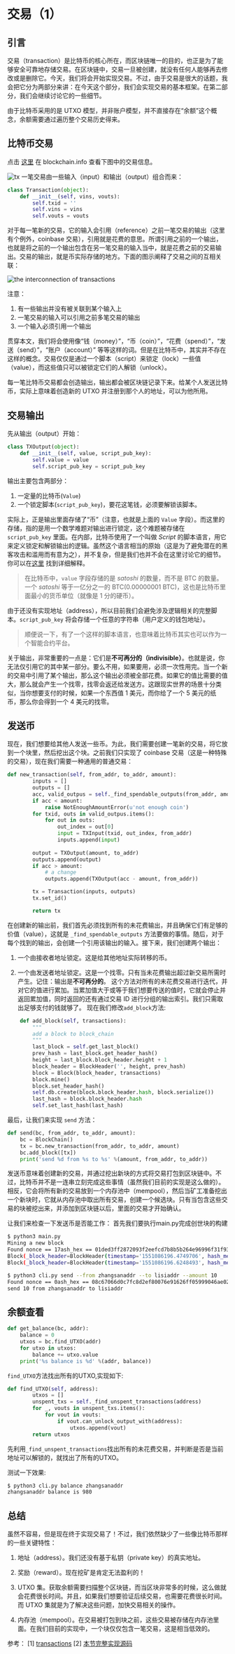 交易（1）
========

## 引言

交易（transaction）是比特币的核心所在，而区块链唯一的目的，也正是为了能够安全可靠地存储交易。在区块链中，交易一旦被创建，就没有任何人能够再去修改或是删除它。今天，我们将会开始实现交易。不过，由于交易是很大的话题，我会把它分为两部分来讲：在今天这个部分，我们会实现交易的基本框架。在第二部分，我们会继续讨论它的一些细节。

由于比特币采用的是 UTXO 模型，并非账户模型，并不直接存在“余额”这个概念，余额需要通过遍历整个交易历史得来。

## 比特币交易

点击 [这里](https://blockchain.info/zh-cn/tx/b6f6b339b546a13822192b06ccbdd817afea5311845f769702ae2912f7d94ab5) 在 blockchain.info 查看下图中的交易信息。

![tx](./img/blockchain-info-tx.png)
一笔交易由一些输入（input）和输出（output）组合而来：

```python
class Transaction(object):
    def __init__(self, vins, vouts):
        self.txid = ''
        self.vins = vins
        self.vouts = vouts
```

对于每一笔新的交易，它的输入会引用（reference）之前一笔交易的输出（这里有个例外，coinbase 交易），引用就是花费的意思。所谓引用之前的一个输出，也就是将之前的一个输出包含在另一笔交易的输入当中，就是花费之前的交易输出。交易的输出，就是币实际存储的地方。下面的图示阐释了交易之间的互相关联：

![the interconnection of transactions](./img/interconnection_transactions.png)

注意：

1. 有一些输出并没有被关联到某个输入上
2. 一笔交易的输入可以引用之前多笔交易的输出
3. 一个输入必须引用一个输出

贯穿本文，我们将会使用像“钱（money）”，“币（coin）”，“花费（spend）”，“发送（send）”，“账户（account）” 等等这样的词。但是在比特币中，其实并不存在这样的概念。交易仅仅是通过一个脚本（script）来锁定（lock）一些值（value），而这些值只可以被锁定它们的人解锁（unlock）。

每一笔比特币交易都会创造输出，输出都会被区块链记录下来。给某个人发送比特币，实际上意味着创造新的 UTXO 并注册到那个人的地址，可以为他所用。

## 交易输出

先从输出（output）开始：

```python
class TXOutput(object):
    def __init__(self, value, script_pub_key):
        self.value = value
        self.script_pub_key = script_pub_key
```

输出主要包含两部分：

1. 一定量的比特币(`Value`)
2. 一个锁定脚本(`script_pub_key`)，要花这笔钱，必须要解锁该脚本。

实际上，正是输出里面存储了“币”（注意，也就是上面的 `Value` 字段）。而这里的存储，指的是用一个数学难题对输出进行锁定，这个难题被存储在 `script_pub_key` 里面。在内部，比特币使用了一个叫做 *Script* 的脚本语言，用它来定义锁定和解锁输出的逻辑。虽然这个语言相当的原始（这是为了避免潜在的黑客攻击和滥用而有意为之），并不复杂，但是我们也并不会在这里讨论它的细节。你可以在[这里](https://en.bitcoin.it/wiki/Script) 找到详细解释。

>在比特币中，`value` 字段存储的是 *satoshi* 的数量，而不是 BTC 的数量。一个 *satoshi* 等于一亿分之一的 BTC(0.00000001 BTC)，这也是比特币里面最小的货币单位（就像是 1 分的硬币）。

由于还没有实现地址（address），所以目前我们会避免涉及逻辑相关的完整脚本。`script_pub_key` 将会存储一个任意的字符串（用户定义的钱包地址）。

>顺便说一下，有了一个这样的脚本语言，也意味着比特币其实也可以作为一个智能合约平台。

关于输出，非常重要的一点是：它们是**不可再分的（indivisible）**。也就是说，你无法仅引用它的其中某一部分。要么不用，如果要用，必须一次性用完。当一个新的交易中引用了某个输出，那么这个输出必须被全部花费。如果它的值比需要的值大，那么就会产生一个找零，找零会返还给发送方。这跟现实世界的场景十分类似，当你想要支付的时候，如果一个东西值 1 美元，而你给了一个 5 美元的纸币，那么你会得到一个 4 美元的找零。
## 发送币

现在，我们想要给其他人发送一些币。为此，我们需要创建一笔新的交易，将它放到一个块里，然后挖出这个块。之前我们只实现了 coinbase 交易（这是一种特殊的交易），现在我们需要一种通用的普通交易：
```python
def new_transaction(self, from_addr, to_addr, amount):
        inputs = []
        outputs = []
        acc, valid_outpus = self._find_spendable_outputs(from_addr, amount)
        if acc < amount:
            raise NotEnoughAmountError(u'not enough coin')
        for txid, outs in valid_outpus.items():
            for out in outs:
                out_index = out[0]
                input = TXInput(txid, out_index, from_addr)
                inputs.append(input)
        
        output = TXOutput(amount, to_addr)
        outputs.append(output)
        if acc > amount:
            # a change
            outputs.append(TXOutput(acc - amount, from_addr))

        tx = Transaction(inputs, outputs)
        tx.set_id()

        return tx
```


在创建新的输出前，我们首先必须找到所有的未花费输出，并且确保它们有足够的价值（value），这就是 `_find_spendable_outputs` 方法要做的事情。随后，对于每个找到的输出，会创建一个引用该输出的输入。接下来，我们创建两个输出：

1. 一个由接收者地址锁定。这是给其他地址实际转移的币。

2. 一个由发送者地址锁定。这是一个找零。只有当未花费输出超过新交易所需时产生。记住：输出是**不可再分的**。
这个方法对所有的未花费交易进行迭代，并对它的值进行累加。当累加值大于或等于我们想要传送的值时，它就会停止并返回累加值，同时返回的还有通过交易 ID 进行分组的输出索引。我们只需取出足够支付的钱就够了。
现在我们修改`add_block`方法:
```python
    def add_block(self, transactions):
        """
        add a block to block_chain
        """
        last_block = self.get_last_block()
        prev_hash = last_block.get_header_hash()
        height = last_block.block_header.height + 1
        block_header = BlockHeader('', height, prev_hash)
        block = Block(block_header, transactions)
        block.mine()
        block.set_header_hash()
        self.db.create(block.block_header.hash, block.serialize())
        last_hash = block.block_header.hash
        self.set_last_hash(last_hash)
```
最后，让我们来实现 `send` 方法：

```python
def send(bc, from_addr, to_addr, amount):
    bc = BlockChain()
    tx = bc.new_transaction(from_addr, to_addr, amount)
    bc.add_block([tx])
    print('send %d from %s to %s' %(amount, from_addr, to_addr))
```
发送币意味着创建新的交易，并通过挖出新块的方式将交易打包到区块链中。不过，比特币并不是一连串立刻完成这些事情（虽然我们目前的实现是这么做的）。相反，它会将所有新的交易放到一个内存池中（mempool），然后当矿工准备挖出一个新块时，它就从内存池中取出所有交易，创建一个候选块。只有当包含这些交易的块被挖出来，并添加到区块链以后，里面的交易才开始确认。

让我们来检查一下发送币是否能工作：
首先我们要执行main.py完成创世块的构建
```bash
$ python3 main.py
Mining a new block
Found nonce == 17ash_hex == 01ded3ff2872093f2eefcd7b8b5b264e96996f31f933e6636db034b4151b61aa
Block(_block_header=BlockHeader(timestamp='1551086196.4749706', hash_merkle_root='', prev_block_hash='', hash='ce93f6e1a2f7dec3a538e8b6397e4b8eba59bace2e7ac08f82875447d2660173', nonce=None, height=0))
Block(_block_header=BlockHeader(timestamp='1551086196.6248493', hash_merkle_root='', prev_block_hash='', hash='d5ecad2ed10a978e2f280e62d6a25ce4def6cdfc66ac9dcd124c24c5a4b9ac07', nonce=17, height=1))
```
```bash
$ python3 cli.py send --from zhangsanaddr --to lisiaddr --amount 10
Found nonce == 0ash_hex == 08c67066d0c7fc8d2ef80076e91626ff05999046ae0248e1971b99a30541518b
send 10 from zhangsanaddr to lisiaddr
```
## 余额查看
```python
def get_balance(bc, addr):
    balance = 0
    utxos = bc.find_UTXO(addr)
    for utxo in utxos:
        balance += utxo.value
    print('%s balance is %d' %(addr, balance))
```
`find_UTXO`方法找出所有的UTXO,实现如下:
```python
def find_UTXO(self, address):
        utxos = []
        unspent_txs = self._find_unspent_transactions(address)
        for _, vouts in unspent_txs.items():
            for vout in vouts:
                if vout.can_unlock_output_with(address):
                    utxos.append(vout)
        return utxos
```
先利用`_find_unspent_transactions`找出所有的未花费交易，并判断是否是当前地址可以解锁的，就找出了所有的UTXO。

测试一下效果:
```bash
$ python3 cli.py balance zhangsanaddr 
zhangsanaddr balance is 980
```
## 总结

虽然不容易，但是现在终于实现交易了！不过，我们依然缺少了一些像比特币那样的一些关键特性：

1. 地址（address）。我们还没有基于私钥（private key）的真实地址。

2. 奖励（reward）。现在挖矿是肯定无法盈利的！

3. UTXO 集。获取余额需要扫描整个区块链，而当区块非常多的时候，这么做就会花费很长时间。并且，如果我们想要验证后续交易，也需要花费很长时间。而 UTXO 集就是为了解决这些问题，加快交易相关的操作。

4. 内存池（mempool）。在交易被打包到块之前，这些交易被存储在内存池里面。在我们目前的实现中，一个块仅仅包含一笔交易，这是相当低效的。


参考：
[1] [transactions](https://github.com/liuchengxu/blockchain-tutorial/blob/master/content/part-4/transactions-1.md)
[2] [本节完整实现源码](https://github.com/xiaobing94/pysimpleblockchain/tree/part4)